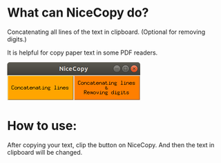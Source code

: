 # What can NiceCopy do?
Concatenating all lines of the text in clipboard.  (Optional for removing digits.) 

It is helpful for copy paper text in some PDF readers.
 
![image](https://github.com/goodbyeearth/NiceCopy/blob/master/images/UI.png)

# How to use:
After copying your text, clip the button on NiceCopy. And then the text in clipboard will be changed.
